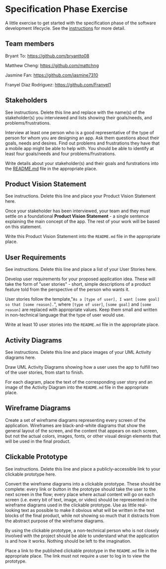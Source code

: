 # Specification Phase Exercise

A little exercise to get started with the specification phase of the software development lifecycle. See the [instructions](instructions.md) for more detail.

## Team members

Bryant To: https://github.com/bryantto08

Matthew Cheng: https://github.com/mattchng

Jasmine Fan: https://github.com/jasmine7310

Franyel Diaz Rodriguez: https://github.com/Franyel1

## Stakeholders

See instructions. Delete this line and replace with the name(s) of the stakeholder(s) you interviewed and lists showing their goals/needs, and problems/frustrations.

Interview at least one person who is a good representative of the type of person for whom you are designing an app. Ask them questions about their goals, needs and desires. Find out problems and frustrations they have that a mobile app might be able to help with. You should be able to identify at least four goals/needs and four problems/frustrations.

Write details about your stakeholder(s) and their goals and furstrations into the [README.md](./README.md) file in the appropriate place.

## Product Vision Statement

See instructions. Delete this line and place your Product Vision Statement here.

Once your stakeholder has been interviewed, your team and they must settle on a foundational **Product Vision Statement** - a single sentence explaining the main concept of the app. The rest of your work will be based on this statement.

Write this Product Vision Statement into the `README.md` file in the appropriate place.

## User Requirements

See instructions. Delete this line and place a list of your User Stories here.

Develop user requirements for your proposed application idea. These will take the form of "user stories" - short, simple descriptions of a product feature told from the perspective of the person who wants it.

User stories follow the template,"`As a [type of user], I want [some goal] so that [some reason].`", where `[type of user]`, `[some goal]` and `[some reason]` are replaced with appropriate values. Keep them small and written in non-technical language that the type of user would use.

Write at least 10 user stories into the `README.md` file in the appropriate place.

## Activity Diagrams

See instructions. Delete this line and place images of your UML Activity diagrams here.

Draw UML Activity Diagrams showing how a user uses the app to fulfill two of the user stories, from start to finish.

For each diagram, place the text of the corresponding user story and an image of the Activity Diagram into the `README.md` file in the appropriate place.

## Wireframe Diagrams

Create a set of wireframe diagrams representing every screen of the application. Wireframes are black-and-white diagrams that show the general layout of the screen, and the content that appears on each screen, but not the actual colors, images, fonts, or other visual design elements that will be used in the final product.

## Clickable Prototype

See instructions. Delete this line and place a publicly-accessible link to your clickable prototype here.

Convert the wireframe diagrams into a clickable prototype. These should be complete: every link or button in the prototype should take the user to the next screen in the flow; every place where actual content will go on each screen (i.e. every bit of text, image, or video) should be represented in the wireframe diagrams used in the clickable prototype. Use as little real-looking text as possible to make it obvious what will be written in the text blocks of the final product, while not showing so much that it distracts from the abstract purpose of the wireframe diagrams.

By using the clickable prototype, a non-technical person who is not closely involved with the project should be able to understand what the application is and how it works. Nothing should be left to the imagination.

Place a link to the published clickable prototype in the `README.md` file in the appropriate place. The link must not require a user to log in to view the prototype.
